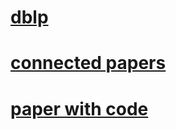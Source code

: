 # [dblp](https://dblp.org/db/conf/ijcai/ijcai2018.html#ZonooziKLC18)
# [connected papers](https://www.connectedpapers.com/)
# [paper with code](https://paperswithcode.com/)
